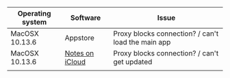 | Operating system | Software | Issue |
| ---------------- | -------- | ----- |
|       MacOSX 10.13.6           |  Appstore        |  Proxy blocks connection? / can't load the main app     |
|       MacOSX 10.13.6           |  [Notes on iCloud](https://www.icloud.com/notes/)        |  Proxy blocks connection? / can't get updated     |
|                  |          |       |